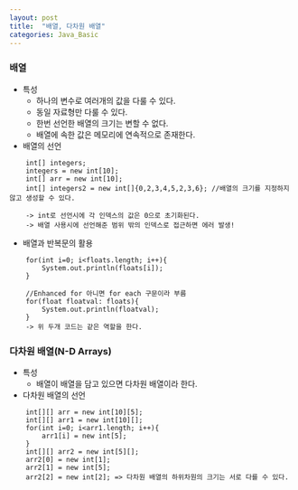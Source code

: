 ```yaml
---
layout: post
title:  "배열, 다차원 배열"
categories: Java_Basic
---
```


### 배열

- 특성
  * 하나의 변수로 여러개의 값을 다룰 수 있다.
  * 동일 자료형만 다룰 수 있다.
  * 한번 선언한 배열의 크기는 변할 수 없다.
  * 배열에 속한 값은 메모리에 연속적으로 존재한다.
- 배열의 선언
```
	int[] integers;
	integers = new int[10];
	int[] arr = new int[10];
	int[] integers2 = new int[]{0,2,3,4,5,2,3,6}; //배열의 크기를 지정하지 않고 생성할 수 있다.

	-> int로 선언시에 각 인덱스의 값은 0으로 초기화된다.
	-> 배열 사용시에 선언해준 범위 밖의 인덱스로 접근하면 에러 발생!
```
- 배열과 반복문의 활용
```
	for(int i=0; i<floats.length; i++){
        System.out.println(floats[i]);
    }

    //Enhanced for 아니면 for each 구문이라 부름
    for(float floatval: floats){
        System.out.println(floatval);
    }
    -> 위 두개 코드는 같은 역할을 한다.
```

### 다차원 배열(N-D Arrays)

- 특성
  * 배열이 배열을 담고 있으면 다차원 배열이라 한다.
- 다차원 배열의 선언
```
	int[][] arr = new int[10][5];
    int[][] arr1 = new int[10][];
    for(int i=0; i<arr1.length; i++){
        arr1[i] = new int[5];
    }
    int[][] arr2 = new int[5][];
    arr2[0] = new int[1];
    arr2[1] = new int[5];
    arr2[2] = new int[2]; => 다차원 배열의 하위차원의 크기는 서로 다를 수 있다.
```